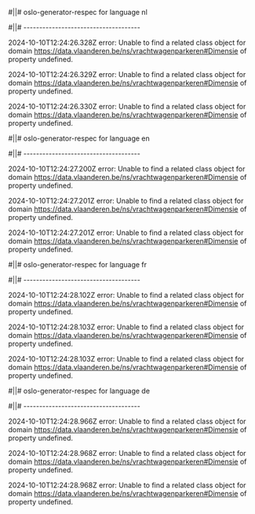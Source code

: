 #||# oslo-generator-respec for language nl  

#||# -------------------------------------  

2024-10-10T12:24:26.328Z error: Unable to find a related class object for domain https://data.vlaanderen.be/ns/vrachtwagenparkeren#Dimensie of property undefined.

2024-10-10T12:24:26.329Z error: Unable to find a related class object for domain https://data.vlaanderen.be/ns/vrachtwagenparkeren#Dimensie of property undefined.

2024-10-10T12:24:26.330Z error: Unable to find a related class object for domain https://data.vlaanderen.be/ns/vrachtwagenparkeren#Dimensie of property undefined.

#||# oslo-generator-respec for language en  

#||# -------------------------------------  

2024-10-10T12:24:27.200Z error: Unable to find a related class object for domain https://data.vlaanderen.be/ns/vrachtwagenparkeren#Dimensie of property undefined.

2024-10-10T12:24:27.201Z error: Unable to find a related class object for domain https://data.vlaanderen.be/ns/vrachtwagenparkeren#Dimensie of property undefined.

2024-10-10T12:24:27.201Z error: Unable to find a related class object for domain https://data.vlaanderen.be/ns/vrachtwagenparkeren#Dimensie of property undefined.

#||# oslo-generator-respec for language fr  

#||# -------------------------------------  

2024-10-10T12:24:28.102Z error: Unable to find a related class object for domain https://data.vlaanderen.be/ns/vrachtwagenparkeren#Dimensie of property undefined.

2024-10-10T12:24:28.103Z error: Unable to find a related class object for domain https://data.vlaanderen.be/ns/vrachtwagenparkeren#Dimensie of property undefined.

2024-10-10T12:24:28.103Z error: Unable to find a related class object for domain https://data.vlaanderen.be/ns/vrachtwagenparkeren#Dimensie of property undefined.

#||# oslo-generator-respec for language de  

#||# -------------------------------------  

2024-10-10T12:24:28.966Z error: Unable to find a related class object for domain https://data.vlaanderen.be/ns/vrachtwagenparkeren#Dimensie of property undefined.

2024-10-10T12:24:28.968Z error: Unable to find a related class object for domain https://data.vlaanderen.be/ns/vrachtwagenparkeren#Dimensie of property undefined.

2024-10-10T12:24:28.968Z error: Unable to find a related class object for domain https://data.vlaanderen.be/ns/vrachtwagenparkeren#Dimensie of property undefined.

